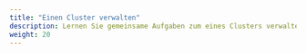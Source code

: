 ```yaml
---
title: "Einen Cluster verwalten"
description: Lernen Sie gemeinsame Aufgaben zum eines Clusters verwalten.
weight: 20
---
```


